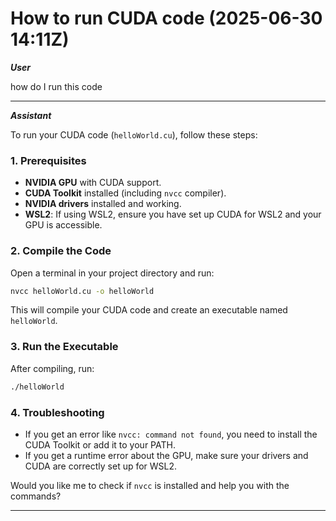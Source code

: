 <!-- Generated by SpecStory -->

# How to run CUDA code (2025-06-30 14:11Z)

_**User**_

how do I run this code

---

_**Assistant**_

To run your CUDA code (`helloWorld.cu`), follow these steps:

### 1. Prerequisites
- **NVIDIA GPU** with CUDA support.
- **CUDA Toolkit** installed (including `nvcc` compiler).
- **NVIDIA drivers** installed and working.
- **WSL2**: If using WSL2, ensure you have set up CUDA for WSL2 and your GPU is accessible.

### 2. Compile the Code
Open a terminal in your project directory and run:
```bash
nvcc helloWorld.cu -o helloWorld
```
This will compile your CUDA code and create an executable named `helloWorld`.

### 3. Run the Executable
After compiling, run:
```bash
./helloWorld
```

### 4. Troubleshooting
- If you get an error like `nvcc: command not found`, you need to install the CUDA Toolkit or add it to your PATH.
- If you get a runtime error about the GPU, make sure your drivers and CUDA are correctly set up for WSL2.

Would you like me to check if `nvcc` is installed and help you with the commands?

---

